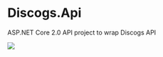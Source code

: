# Discogs.Api
ASP.NET Core 2.0 API project to wrap Discogs API

[<img src="https://marcusguinane.visualstudio.com/_apis/public/build/definitions/8bf476b3-ff6e-4c59-a01f-221cfa389470/1}/badge"/>](https://marcusguinane.visualstudio.com/Discogs.Api/_build/index?definitionId=1)
